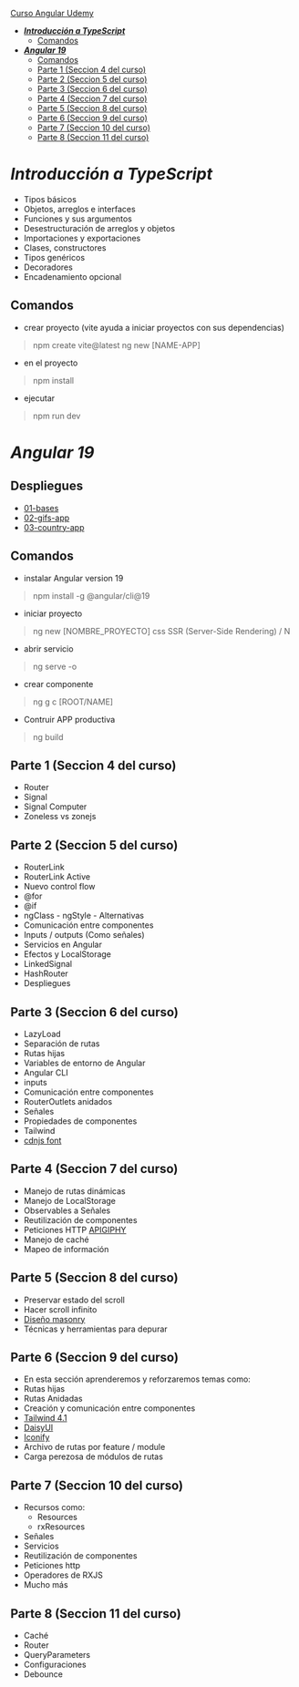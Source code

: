[Curso Angular Udemy](https://www.udemy.com/course/angular-fernando-herrera)

* [**_Introducción a TypeScript_**](#_introducción-a-typescript_)
    * [Comandos](#comandos)
* [**_Angular 19_**](#_angular-19_)
    * [Comandos](#comandos-1)
    * [Parte 1 (Seccion 4 del curso)](#parte-1-seccion-4-del-curso)
    * [Parte 2 (Seccion 5 del curso)](#parte-2-seccion-5-del-curso)
    * [Parte 3 (Seccion 6 del curso)](#parte-3-seccion-6-del-curso)
    * [Parte 4 (Seccion 7 del curso)](#parte-4-seccion-7-del-curso)
    * [Parte 5 (Seccion 8 del curso)](#parte-5-seccion-8-del-curso)
    * [Parte 6 (Seccion 9 del curso)](#parte-6-seccion-9-del-curso)
    * [Parte 7 (Seccion 10 del curso)](#parte-7-seccion-10-del-curso)
    * [Parte 8 (Seccion 11 del curso)](#parte-8-seccion-11-del-curso)

# **_Introducción a TypeScript_**

* Tipos básicos
* Objetos, arreglos e interfaces
* Funciones y sus argumentos
* Desestructuración de arreglos y objetos
* Importaciones y exportaciones
* Clases, constructores
* Tipos genéricos
* Decoradores
* Encadenamiento opcional

## Comandos

- crear proyecto (vite ayuda a iniciar proyectos con sus dependencias)

> npm create vite@latest
> ng new [NAME-APP]

- en el proyecto

> npm install

- ejecutar

> npm run dev

# **_Angular 19_**

## Despliegues

+ [01-bases](https://angular-bases-gian.netlify.app/#/)
+ [02-gifs-app](https://gian-gifs-app.netlify.app/)
+ [03-country-app](https://gian-countries.netlify.app/)

## Comandos

- instalar Angular version 19

> npm install -g @angular/cli@19

- iniciar proyecto

> ng new [NOMBRE_PROYECTO]
> css
> SSR (Server-Side Rendering) / N

- abrir servicio

> ng serve -o

- crear componente

> ng g c [ROOT/NAME]

- Contruir APP productiva

> ng build

## Parte 1 (Seccion 4 del curso)

* Router
* Signal
* Signal Computer
* Zoneless vs zonejs

## Parte 2 (Seccion 5 del curso)

* RouterLink
* RouterLink Active
* Nuevo control flow
* @for
* @if
* ngClass - ngStyle - Alternativas
* Comunicación entre componentes
* Inputs / outputs (Como señales)
* Servicios en Angular
* Efectos y LocalStorage
* LinkedSignal
* HashRouter
* Despliegues

## Parte 3 (Seccion 6 del curso)

* LazyLoad
* Separación de rutas
* Rutas hijas
* Variables de entorno de Angular
* Angular CLI
* inputs
* Comunicación entre componentes
* RouterOutlets anidados
* Señales
* Propiedades de componentes
* Tailwind
* [cdnjs font](https://cdnjs.com/libraries/font-awesome)

## Parte 4 (Seccion 7 del curso)

* Manejo de rutas dinámicas
* Manejo de LocalStorage
* Observables a Señales
* Reutilización de componentes
* Peticiones HTTP [APIGIPHY](https://developers.giphy.com)
* Manejo de caché
* Mapeo de información

## Parte 5 (Seccion 8 del curso)

* Preservar estado del scroll
* Hacer scroll infinito
* [Diseño masonry](https://flowbite.com/docs/components/gallery/)
* Técnicas y herramientas para depurar

## Parte 6 (Seccion 9 del curso)

* En esta sección aprenderemos y reforzaremos temas como:
* Rutas hijas
* Rutas Anidadas
* Creación y comunicación entre componentes
* [Tailwind 4.1](https://tailwindcss.com)
* [DaisyUI](https://daisyui.com)
* [Iconify](https://iconify.design)
* Archivo de rutas por feature / module
* Carga perezosa de módulos de rutas

## Parte 7 (Seccion 10 del curso)

* Recursos como:
    + Resources
    + rxResources
* Señales
* Servicios
* Reutilización de componentes
* Peticiones http
* Operadores de RXJS
* Mucho más

## Parte 8 (Seccion 11 del curso)

* Caché
* Router
* QueryParameters
* Configuraciones
* Debounce